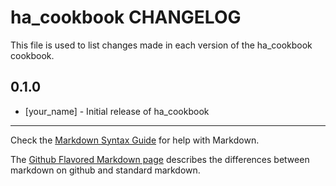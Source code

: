 # ha_cookbook CHANGELOG

This file is used to list changes made in each version of the ha_cookbook cookbook.

## 0.1.0
- [your_name] - Initial release of ha_cookbook

- - -
Check the [Markdown Syntax Guide](http://daringfireball.net/projects/markdown/syntax) for help with Markdown.

The [Github Flavored Markdown page](http://github.github.com/github-flavored-markdown/) describes the differences between markdown on github and standard markdown.

